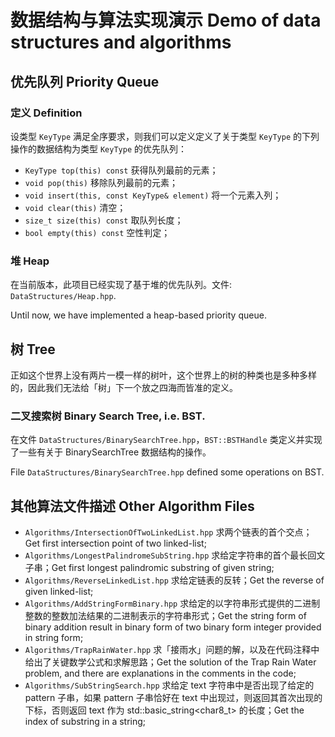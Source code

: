 # 数据结构与算法实现演示 Demo of data structures and algorithms

## 优先队列 Priority Queue

### 定义 Definition

设类型 `KeyType` 满足全序要求，则我们可以定义定义了关于类型 `KeyType` 的下列操作的数据结构为类型 `KeyType` 的优先队列：

- `KeyType top(this) const` 获得队列最前的元素；
- `void pop(this)` 移除队列最前的元素；
- `void insert(this, const KeyType& element)` 将一个元素入列；
- `void clear(this)` 清空；
- `size_t size(this) const` 取队列长度；
- `bool empty(this) const` 空性判定；

### 堆 Heap

在当前版本，此项目已经实现了基于堆的优先队列。文件: `DataStructures/Heap.hpp`.

Until now, we have implemented a heap-based priority queue.

## 树 Tree

正如这个世界上没有两片一模一样的树叶，这个世界上的树的种类也是多种多样的，因此我们无法给「树」下一个放之四海而皆准的定义。

### 二叉搜索树 Binary Search Tree, i.e. BST.

在文件 `DataStructures/BinarySearchTree.hpp`，`BST::BSTHandle` 类定义并实现了一些有关于 BinarySearchTree 数据结构的操作。

File `DataStructures/BinarySearchTree.hpp` defined some operations on BST.

## 其他算法文件描述 Other Algorithm Files

- `Algorithms/IntersectionOfTwoLinkedList.hpp` 求两个链表的首个交点；Get first intersection point of two linked-list;
- `Algorithms/LongestPalindromeSubString.hpp` 求给定字符串的首个最长回文子串；Get first longest palindromic substring of given string;
- `Algorithms/ReverseLinkedList.hpp` 求给定链表的反转；Get the reverse of given linked-list;
- `Algorithms/AddStringFormBinary.hpp` 求给定的以字符串形式提供的二进制整数的整数加法结果的二进制表示的字符串形式；Get the string form of binary addition result in binary form of two binary form integer provided in string form;
- `Algorithms/TrapRainWater.hpp` 求「接雨水」问题的解，以及在代码注释中给出了关键数学公式和求解思路；Get the solution of the Trap Rain Water problem, and there are explanations in the comments in the code;
- `Algorithms/SubStringSearch.hpp` 求给定 text 字符串中是否出现了给定的 pattern 子串，如果 pattern 子串恰好在 text 中出现过，则返回其首次出现的下标，否则返回 text 作为 std::basic_string<char8_t> 的长度；Get the index of substring in a string;